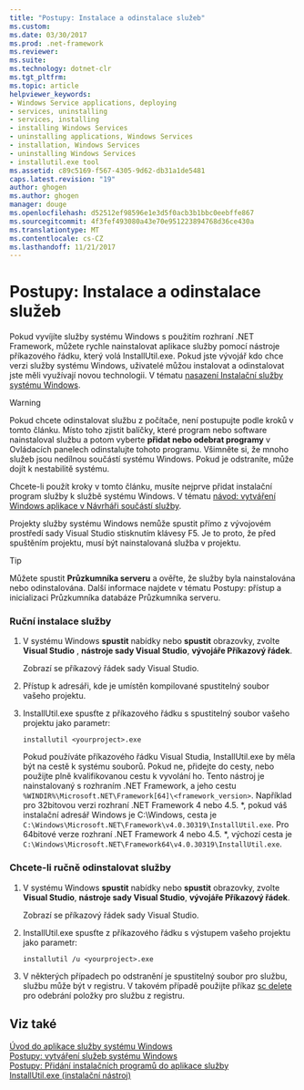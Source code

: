 ```yaml
---
title: "Postupy: Instalace a odinstalace služeb"
ms.custom: 
ms.date: 03/30/2017
ms.prod: .net-framework
ms.reviewer: 
ms.suite: 
ms.technology: dotnet-clr
ms.tgt_pltfrm: 
ms.topic: article
helpviewer_keywords:
- Windows Service applications, deploying
- services, uninstalling
- services, installing
- installing Windows Services
- uninstalling applications, Windows Services
- installation, Windows Services
- uninstalling Windows Services
- installutil.exe tool
ms.assetid: c89c5169-f567-4305-9d62-db31a1de5481
caps.latest.revision: "19"
author: ghogen
ms.author: ghogen
manager: douge
ms.openlocfilehash: d52512ef98596e1e3d5f0acb3b1bbc0eebffe867
ms.sourcegitcommit: 4f3fef493080a43e70e951223894768d36ce430a
ms.translationtype: MT
ms.contentlocale: cs-CZ
ms.lasthandoff: 11/21/2017
---
```

# <a name="how-to-install-and-uninstall-services"></a>Postupy: Instalace a odinstalace služeb
Pokud vyvíjíte služby systému Windows s použitím rozhraní .NET Framework, můžete rychle nainstalovat aplikace služby pomocí nástroje příkazového řádku, který volá InstallUtil.exe. Pokud jste vývojář kdo chce verzi služby systému Windows, uživatelé můžou instalovat a odinstalovat jste měli využívají novou technologii. V tématu [nasazení Instalační služby systému Windows](http://msdn.microsoft.com/en-us/121be21b-b916-43e2-8f10-8b080516d2a0).  
  
> [!WARNING]
>  Pokud chcete odinstalovat službu z počítače, není postupujte podle kroků v tomto článku. Místo toho zjistit balíčky, které program nebo software nainstaloval službu a potom vyberte **přidat nebo odebrat programy** v Ovládacích panelech odinstalujte tohoto programu. Všimněte si, že mnoho služeb jsou nedílnou součástí systému Windows. Pokud je odstraníte, může dojít k nestabilitě systému.  
  
 Chcete-li použít kroky v tomto článku, musíte nejprve přidat instalační program služby k službě systému Windows. V tématu [návod: vytváření Windows aplikace v Návrháři součástí služby](../../../docs/framework/windows-services/walkthrough-creating-a-windows-service-application-in-the-component-designer.md).  
  
 Projekty služby systému Windows nemůže spustit přímo z vývojovém prostředí sady Visual Studio stisknutím klávesy F5. Je to proto, že před spuštěním projektu, musí být nainstalovaná služba v projektu.  
  
> [!TIP]
>  Můžete spustit **Průzkumníka serveru** a ověřte, že služby byla nainstalována nebo odinstalována. Další informace najdete v tématu Postupy: přístup a inicializaci Průzkumníka databáze Průzkumníka serveru.  
  
### <a name="to-install-your-service-manually"></a>Ruční instalace služby  
  
1.  V systému Windows **spustit** nabídky nebo **spustit** obrazovky, zvolte **Visual Studio** , **nástroje sady Visual Studio**, **vývojáře Příkazový řádek**.  
  
     Zobrazí se příkazový řádek sady Visual Studio.  
  
2.  Přístup k adresáři, kde je umístěn kompilované spustitelný soubor vašeho projektu.  
  
3.  InstallUtil.exe spusťte z příkazového řádku s spustitelný soubor vašeho projektu jako parametr:  
  
    ```  
    installutil <yourproject>.exe  
    ```  
  
     Pokud používáte příkazového řádku Visual Studia, InstallUtil.exe by měla být na cestě k systému souborů. Pokud ne, přidejte do cesty, nebo použijte plně kvalifikovanou cestu k vyvolání ho. Tento nástroj je nainstalovaný s rozhraním .NET Framework, a jeho cestu `%WINDIR%\Microsoft.NET\Framework[64]\<framework_version>`. Například pro 32bitovou verzi rozhraní .NET Framework 4 nebo 4.5. *, pokud váš instalační adresář Windows je C:\Windows, cesta je `C:\Windows\Microsoft.NET\Framework\v4.0.30319\InstallUtil.exe`. Pro 64bitové verze rozhraní .NET Framework 4 nebo 4.5. \*, výchozí cesta je `C:\Windows\Microsoft.NET\Framework64\v4.0.30319\InstallUtil.exe`.  
  
### <a name="to-uninstall-your-service-manually"></a>Chcete-li ručně odinstalovat služby  
  
1.  V systému Windows **spustit** nabídky nebo **spustit** obrazovky, zvolte **Visual Studio**, **nástroje sady Visual Studio**, **vývojáře Příkazový řádek**.  
  
     Zobrazí se příkazový řádek sady Visual Studio.  
  
2.  InstallUtil.exe spusťte z příkazového řádku s výstupem vašeho projektu jako parametr:  
  
    ```  
    installutil /u <yourproject>.exe  
    ```  
  
3.  V některých případech po odstranění je spustitelný soubor pro službu, službu může být v registru. V takovém případě použijte příkaz [sc delete](http://technet.microsoft.com/library/cc742045.aspx) pro odebrání položky pro službu z registru.  
  
## <a name="see-also"></a>Viz také  
 [Úvod do aplikace služby systému Windows](../../../docs/framework/windows-services/introduction-to-windows-service-applications.md)  
 [Postupy: vytváření služeb systému Windows](../../../docs/framework/windows-services/how-to-create-windows-services.md)  
 [Postupy: Přidání instalačních programů do aplikace služby](../../../docs/framework/windows-services/how-to-add-installers-to-your-service-application.md)  
 [InstallUtil.exe (instalační nástroj)](../../../docs/framework/tools/installutil-exe-installer-tool.md)
